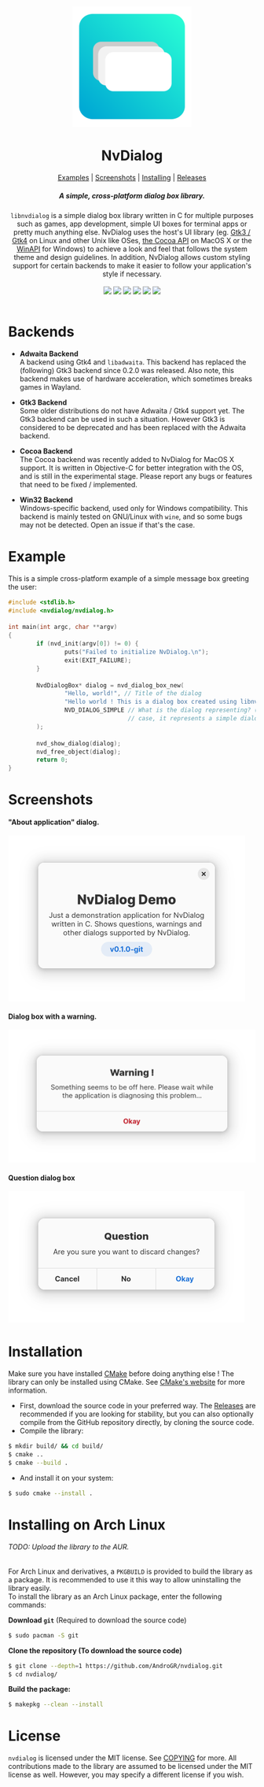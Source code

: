 <div align="center">
        <img src="assets/logo.svg" width="244">
        <h1>NvDialog</h1>
        <a href="#example">Examples</a> | 
        <a href="#screenshots">Screenshots</a> |
        <a href="#installation">Installing</a> |
        <a href="https://github.com/AndroGR/nvdialog/releases">Releases</a>
        <h5><b>A simple, cross-platform dialog box library.</b></h5>
<code>libnvdialog</code> is a simple dialog box library written in C
for multiple purposes such as games, app development, simple UI boxes for terminal apps or pretty much anything else. NvDialog uses the host's UI library (eg. <a href="https://gtk.org">Gtk3 / Gtk4</a> on Linux and other Unix like OSes, <a href="https://developer.apple.com/library/archive/documentation/Cocoa/Conceptual/CocoaFundamentals/WhatIsCocoa/WhatIsCocoa.html">the Cocoa API</a> on MacOS X or the <a href="https://learn.microsoft.com/en-us/windows/win32/apiindex/windows-api-list">WinAPI</a> for Windows) to achieve a look and feel that follows the system theme and design guidelines. In addition, NvDialog allows custom styling support for certain backends to make it easier to follow your application's style if necessary.
<br>
<br>
<img src="https://img.shields.io/github/license/AndroGR/nvdialog?color=blue&label=License">
<img src="https://img.shields.io/github/issues/AndroGR/nvdialog">
<img src="https://img.shields.io/github/commits-since/AndroGR/nvdialog/v0.5.0?label=Commits%20since%200.5.0&logo=git">
<img src="https://img.shields.io/github/actions/workflow/status/AndroGR/nvdialog/ci.yml?branch=master&label=GNU%2FLinux&logo=github">
<img src="https://img.shields.io/github/actions/workflow/status/AndroGR/nvdialog/macosx.yml?branch=master&label=MacOS%20X&logo=github">
<img src="https://img.shields.io/github/actions/workflow/status/AndroGR/nvdialog/win32-ci.yml?branch=master&label=Windows%2010&logo=github">
<br> <br>
</div>

# Backends
- **Adwaita Backend**\
A backend using Gtk4 and `libadwaita`. This backend has replaced the (following) Gtk3 backend since 0.2.0 was released. Also note, this backend makes use of hardware acceleration, which sometimes breaks games in Wayland.

- **Gtk3 Backend**\
Some older distributions do not have Adwaita / Gtk4 support yet. The Gtk3 backend can be used in such a situation. However Gtk3 is considered to be deprecated and has been replaced with the Adwaita backend.

- **Cocoa Backend**\
The Cocoa backend was recently added to NvDialog for MacOS X support. It is written in Objective-C for better integration with the OS, and is still in the experimental stage. Please report any bugs or features that need to be fixed / implemented.

- **Win32 Backend**\
Windows-specific backend, used only for Windows compatibility. This backend is mainly tested on GNU/Linux with `wine`, and so some bugs may not be detected. Open an issue if that's the case.

# Example
This is a simple cross-platform example of a simple message box greeting the user:
```c
#include <stdlib.h>
#include <nvdialog/nvdialog.h>

int main(int argc, char **argv)
{
        if (nvd_init(argv[0]) != 0) {
                puts("Failed to initialize NvDialog.\n");
                exit(EXIT_FAILURE);
        }

        NvdDialogBox* dialog = nvd_dialog_box_new(
                "Hello, world!", // Title of the dialog
                "Hello world ! This is a dialog box created using libnvdialog!", // Message of the dialog
                NVD_DIALOG_SIMPLE // What is the dialog representing? (Eg a warning). In this
                                  // case, it represents a simple dialog with no context.
        );

        nvd_show_dialog(dialog);
        nvd_free_object(dialog);
        return 0;
}
```

# Screenshots
<div>
        <h4><b>"About application" dialog.</b></h4>
        <img src="assets/about-dialog-scr.png"></img>
        <h4><b>Dialog box with a warning.</b></h4>
        <img src="assets/dialog-scr.png"></img>
        <h4><b>Question dialog box</b></h4>
        <img src="assets/question-scr.png"></img>
</div>

# Installation
Make sure you have installed [CMake](https://cmake.org) before doing anything else ! The library can only be installed using CMake. See [CMake's website](https://cmake.org/) for more information.
- First, download the source code in your preferred way. The [Releases](https://github.com/AndroGR/nvdialog/releases/) are recommended if you are looking for stability, but you can also optionally compile from
the GitHub repository directly, by cloning the source code.
- Compile the library:
```sh
$ mkdir build/ && cd build/
$ cmake ..
$ cmake --build .
```

- And install it on your system:
```sh
$ sudo cmake --install .
```

# Installing on Arch Linux
###### *TODO: Upload the library to the AUR.*
For Arch Linux and derivatives, a `PKGBUILD` is provided to build the library as a package. It is recommended to use it this way to allow uninstalling the library easily.\
To install the library as an Arch Linux package, enter the following commands:

**Download `git`** (Required to download the source code)
```bash
$ sudo pacman -S git
```
**Clone the repository (To download the source code)**
```bash
$ git clone --depth=1 https://github.com/AndroGR/nvdialog.git
$ cd nvdialog/
```
**Build the package:**
```bash
$ makepkg --clean --install
```

# License
`nvdialog` is licensed under the MIT license. See [COPYING](./COPYING) for more.
All contributions made to the library are assumed to be licensed under the MIT license as well. However, you may specify a different license if you wish.
